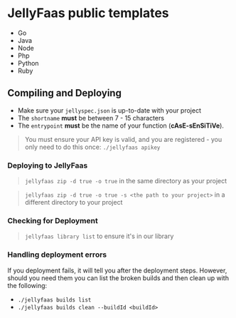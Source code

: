 # JellyFaas public templates

- Go
- Java
- Node
- Php
- Python
- Ruby

## Compiling and Deploying
- Make sure your `jellyspec.json` is up-to-date with your project
- The `shortname` **must** be between 7 - 15 characters
- The `entrypoint` **must** be the name of your function (**cAsE-sEnSiTiVe**).

> You must ensure your API key is valid, and you are registered - you only need to do this once:
`./jellyfaas apikey`

### Deploying to JellyFaas
> `jellyfaas zip -d true -o true` in the same directory as your project

> `jellyfaas zip -d true -o true -s <the path to your project>` in a different directory to your project

### Checking for Deployment
> `jellyfaas library list` to ensure it's in our library

### Handling deployment errors
If you deployment fails, it will tell you after the deployment steps. However, should you need them
you can list the broken builds and then clean up with the following:

- ``./jellyfaas builds list``
- ``./jellyfaas builds clean --buildId <buildId>``

